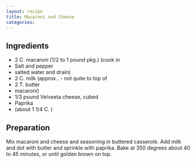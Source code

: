 ```yaml
---
layout: recipe
title: Macaroni and Cheese
categories:
---
```


## Ingredients

- 2 C. macaroni (1/2 to 1 pound pkg.) (cook in
- Salt and pepper
- salted water and drain)
- 2 C.  milk (approx.. - not quite to top of
- 2 T. butter
- macaroni)
- 1/3 pound Velveeta cheese, cubed
- Paprika
- (about 1 1/4 C. )

## Preparation

Mix macaroni and cheese and seasoning in buttered casserole.  Add milk and dot with butter and sprinkle with paprika.  Bake at 350 degrees about 40 to 45 minutes, or until golden brown on top.